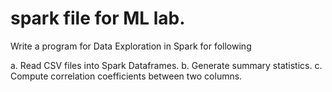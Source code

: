 # spark file for ML lab.
 Write a program for Data Exploration in Spark for following 

a.  Read CSV files into Spark Dataframes.
b.  Generate summary statistics.
c.  Compute correlation coefficients between two columns.

